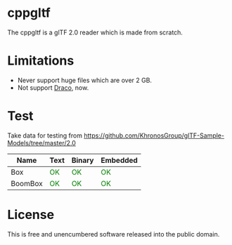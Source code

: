 # cppgltf
The cppgltf is a glTF 2.0 reader which is made from scratch.

# Limitations
* Never support huge files which are over 2 GB.
* Not support [Draco](https://google.github.io/draco/), now.

# Test
Take data for testing from https://github.com/KhronosGroup/glTF-Sample-Models/tree/master/2.0

| Name | Text | Binary | Embedded |
| --- | --- | --- | --- |
| Box | <font color=Green>OK</font> | <font color=Green>OK</font> | <font color=Green>OK</font> |
| BoomBox | <font color=Green>OK</font> | <font color=Green>OK</font> | <font color=Green>OK</font> |

# License
This is free and unencumbered software released into the public domain.
